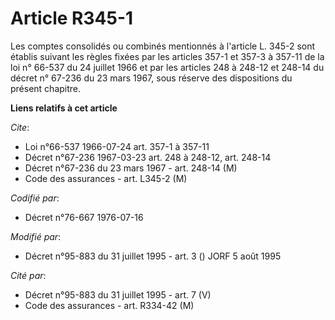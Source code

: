 # Article R345-1

Les comptes consolidés ou combinés mentionnés à l'article L. 345-2 sont établis suivant les règles fixées par les articles
357-1 et 357-3 à 357-11 de la loi n° 66-537 du 24 juillet 1966 et par les articles 248 à 248-12 et 248-14 du décret n° 67-236
du 23 mars 1967, sous réserve des dispositions du présent chapitre.

**Liens relatifs à cet article**

_Cite_:

  - Loi n°66-537 1966-07-24 art. 357-1 à 357-11
  - Décret n°67-236 1967-03-23 art. 248 à 248-12, art. 248-14
  - Décret n°67-236 du 23 mars 1967 - art. 248-14 (M)
  - Code des assurances - art. L345-2 (M)

_Codifié par_:

  - Décret n°76-667 1976-07-16

_Modifié par_:

  - Décret n°95-883 du 31 juillet 1995 - art. 3 () JORF 5 août 1995

_Cité par_:

  - Décret n°95-883 du 31 juillet 1995 - art. 7 (V)
  - Code des assurances - art. R334-42 (M)

